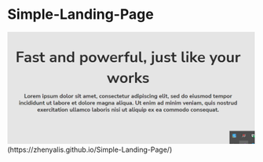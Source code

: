 # Simple-Landing-Page
<img src='assets/images/readme.png'>
(https://zhenyalis.github.io/Simple-Landing-Page/)
